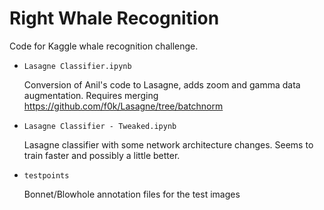 
Right Whale Recognition
=======================

Code for Kaggle whale recognition challenge.

- `Lasagne Classifier.ipynb`

  Conversion of Anil's code to Lasagne, adds zoom and gamma data augmentation. Requires merging https://github.com/f0k/Lasagne/tree/batchnorm

- `Lasagne Classifier - Tweaked.ipynb`

  Lasagne classifier with some network architecture changes. Seems to train faster and possibly a little better.

- `testpoints` 
  
   Bonnet/Blowhole annotation files for the test images
